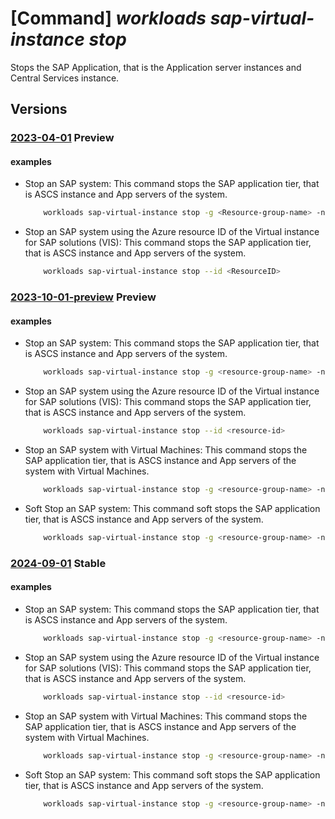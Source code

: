 # [Command] _workloads sap-virtual-instance stop_

Stops the SAP Application, that is the Application server instances and Central Services instance.

## Versions

### [2023-04-01](/Resources/mgmt-plane/L3N1YnNjcmlwdGlvbnMve30vcmVzb3VyY2Vncm91cHMve30vcHJvdmlkZXJzL21pY3Jvc29mdC53b3JrbG9hZHMvc2FwdmlydHVhbGluc3RhbmNlcy97fS9zdG9w/2023-04-01.xml) **Preview**

<!-- mgmt-plane /subscriptions/{}/resourcegroups/{}/providers/microsoft.workloads/sapvirtualinstances/{}/stop 2023-04-01 -->

#### examples

- Stop an SAP system: This command stops the SAP application tier, that is ASCS instance and App servers of the system.
    ```bash
        workloads sap-virtual-instance stop -g <Resource-group-name> -n <ResourceName>
    ```

- Stop an SAP system using the Azure resource ID of the Virtual instance for SAP solutions (VIS): This command stops the SAP application tier, that is ASCS instance and App servers of the system.
    ```bash
        workloads sap-virtual-instance stop --id <ResourceID>
    ```

### [2023-10-01-preview](/Resources/mgmt-plane/L3N1YnNjcmlwdGlvbnMve30vcmVzb3VyY2Vncm91cHMve30vcHJvdmlkZXJzL21pY3Jvc29mdC53b3JrbG9hZHMvc2FwdmlydHVhbGluc3RhbmNlcy97fS9zdG9w/2023-10-01-preview.xml) **Preview**

<!-- mgmt-plane /subscriptions/{}/resourcegroups/{}/providers/microsoft.workloads/sapvirtualinstances/{}/stop 2023-10-01-preview -->

#### examples

- Stop an SAP system: This command stops the SAP application tier, that is ASCS instance and App servers of the system.
    ```bash
        workloads sap-virtual-instance stop -g <resource-group-name> -n <vis-name>
    ```

- Stop an SAP system using the Azure resource ID of the Virtual instance for SAP solutions (VIS): This command stops the SAP application tier, that is ASCS instance and App servers of the system.
    ```bash
        workloads sap-virtual-instance stop --id <resource-id>
    ```

- Stop an SAP system with Virtual Machines: This command stops the SAP application tier, that is ASCS instance and App servers of the system with Virtual Machines.
    ```bash
        workloads sap-virtual-instance stop -g <resource-group-name> -n <vis-name> --deallocate-vm
    ```

- Soft Stop an SAP system: This command soft stops the SAP application tier, that is ASCS instance and App servers of the system.
    ```bash
        workloads sap-virtual-instance stop -g <resource-group-name> -n <vis-name> --soft-stop-timeout-seconds <timeout-in-seconds>
    ```

### [2024-09-01](/Resources/mgmt-plane/L3N1YnNjcmlwdGlvbnMve30vcmVzb3VyY2Vncm91cHMve30vcHJvdmlkZXJzL21pY3Jvc29mdC53b3JrbG9hZHMvc2FwdmlydHVhbGluc3RhbmNlcy97fS9zdG9w/2024-09-01.xml) **Stable**

<!-- mgmt-plane /subscriptions/{}/resourcegroups/{}/providers/microsoft.workloads/sapvirtualinstances/{}/stop 2024-09-01 -->

#### examples

- Stop an SAP system: This command stops the SAP application tier, that is ASCS instance and App servers of the system.
    ```bash
        workloads sap-virtual-instance stop -g <resource-group-name> -n <vis-name>
    ```

- Stop an SAP system using the Azure resource ID of the Virtual instance for SAP solutions (VIS): This command stops the SAP application tier, that is ASCS instance and App servers of the system.
    ```bash
        workloads sap-virtual-instance stop --id <resource-id>
    ```

- Stop an SAP system with Virtual Machines: This command stops the SAP application tier, that is ASCS instance and App servers of the system with Virtual Machines.
    ```bash
        workloads sap-virtual-instance stop -g <resource-group-name> -n <vis-name> --deallocate-vm
    ```

- Soft Stop an SAP system: This command soft stops the SAP application tier, that is ASCS instance and App servers of the system.
    ```bash
        workloads sap-virtual-instance stop -g <resource-group-name> -n <vis-name> --soft-stop-timeout-seconds <timeout-in-seconds>
    ```
